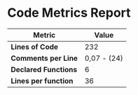# Code Metrics Report

| Metric                          | Value       |
|---------------------------------|-------------|
| **Lines of Code**               | 232         |
| **Comments per Line**           | 0,07 - (24) |
| **Declared Functions**          | 6           |
| **Lines per function**          | 36          |


